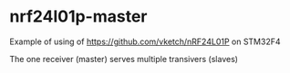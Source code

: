 # nrf24l01p-master
Example of using  of  https://github.com/vketch/nRF24L01P on STM32F4

The one receiver (master) serves  multiple transivers (slaves)

